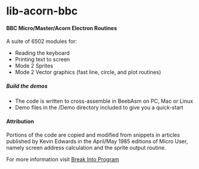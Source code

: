 # lib-acorn-bbc
#### BBC Micro/Master/Acorn Electron Routines
A suite of 6502 modules for:
- Reading the keyboard
- Printing text to screen
- Mode 2 Sprites
- Mode 2 Vector graphics (fast line, circle, and plot routines)

##### Build the demos
- The code is written to cross-assemble in BeebAsm on PC, Mac or Linux
- Demo files in the /Demo directory included to give you a quick-start

#### Attribution
Portions of the code are copied and modified from snippets in articles published by Kevin Edwards in
the April/May 1985 editions of Micro User, namely screen address calculation and the sprite output
routine.

For more information visit [Break Into Program](http://www.breakintoprogram.co.uk/ "Break Into Program")


